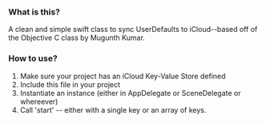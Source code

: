 ### What is this?
A clean and simple swift class to sync UserDefaults to iCloud--based off of the Objective C class by Mugunth Kumar.

### How to use?
1. Make sure your project has an iCloud Key-Value Store defined
2. Include this file in your project
3. Instantiate an instance (either in AppDelegate or SceneDelegate or whereever)
4. Call 'start' -- either with a single key or an array of keys.
